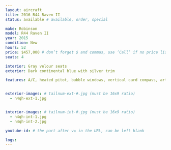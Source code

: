 ```yaml
---
layout: aircraft
title: 2016 R44 Raven II
status: available # available, order, special

make: Robinson
model: R44 Raven II
year: 2015
condition: New
hours: 52
price: $457,000 # don’t forget $ and commas, use ‘Call’ if no price listed
seats: 4

interior: Gray velour seats
exterior: Dark continental blue with silver trim

features: A/C, heated pitot, bubble windows, vertical card compass, artificial horizon, Kannad 406 ELT.  Will export!


exterior-images: # tailnum-ext-#.jpg (must be 16x9 ratio)
  - n4qh-ext-1.jpg


interior-images: # tailnum-int-#.jpg (must be 16x9 ratio)
  - n4qh-int-1.jpg
  - n4qh-int-2.jpg

youtube-id: # the part after v= in the URL, can be left blank

logs:
---
```

